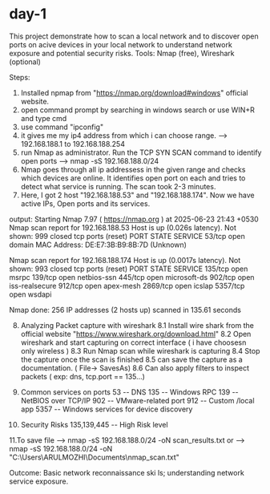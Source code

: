# day-1
This project demonstrate how to scan a local network and to discover open ports on acive devices in your local network to understand network exposure and potential security risks.  Tools: Nmap (free), Wireshark (optional)

Steps:
1. Installed npmap from "https://nmap.org/download#windows" official website.
2. open command prompt by searching in windows search or use WIN+R and type cmd
3. use command "ipconfig"
4. it gives me my ip4 address from which i can choose range.
   --> 192.168.188.1 to 192.168.188.254
5.  run Nmap as administrator. Run the TCP SYN SCAN command to identify open ports
   --> nmap -sS 192.168.188.0/24
6. Nmap goes through all ip addressess in the given range and checks which devices are online. It identifies open port on each and tries to detect what service is running. The scan took 2-3 minutes.
7. Here, I got 2 host "192.168.188.53" and "192.168.188.174". Now we have active IPs, Open ports and its services.

output:
Starting Nmap 7.97 ( https://nmap.org ) at 2025-06-23 21:43 +0530
Nmap scan report for 192.168.188.53
Host is up (0.026s latency).
Not shown: 999 closed tcp ports (reset)
PORT   STATE SERVICE
53/tcp open  domain
MAC Address: DE:E7:3B:B9:8B:7D (Unknown)

Nmap scan report for 192.168.188.174
Host is up (0.0017s latency).
Not shown: 993 closed tcp ports (reset)
PORT     STATE SERVICE
135/tcp  open  msrpc
139/tcp  open  netbios-ssn
445/tcp  open  microsoft-ds
902/tcp  open  iss-realsecure
912/tcp  open  apex-mesh
2869/tcp open  icslap
5357/tcp open  wsdapi

Nmap done: 256 IP addresses (2 hosts up) scanned in 135.61 seconds

8. Analyzing Packet capture with wireshark
   8.1 Install wire shark from the official website "https://www.wireshark.org/download.html"
   8.2 Open wireshark and start capturing on correct interface ( i have choosesn only wireless )
   8.3 Run Nmap scan while wireshark is capturing
   8.4 Stop the capture once the scan is finished
   8.5 can save the capture as a documentation. ( File-> SavesAs)
   8.6 Can also apply filters to inspect packets ( exp: dns, tcp.port == 135...)
9.  Common services on ports
    53   -- DNS
    135  -- Windows RPC
    139  -- NetBIOS over TCP/IP
    902  -- VMware-related port
    912  -- Custom /local app
    5357  -- Windows services for device discovery

10. Security Risks
    135,139,445 -- High Risk level


    
11.To save file
   --> nmap -sS 192.168.188.0/24 -oN scan_results.txt  or   -->  nmap -sS 192.168.188.0/24 -oN "C:\Users\ARULMOZHI\Documents\nmap_scan.txt"



 Outcome: Basic network reconnaissance ski ls; understanding network service
 exposure.
